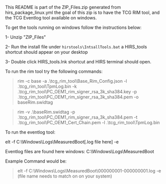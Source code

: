 This README is part of the ZIP_Files.zip generated from hirs_package_linux.yml the goal of this zip is to have the TCG RIM tool, and the TCG Eventlog tool available on windows. 

To get the tools running on windows follow the instructions below:  

1- Unzip "ZIP_Files" 

2- Run the install file under ```hirstools\IntsallTools.bat``` a HIRS_tools shortcut should appear on your desktop

3- Double click HIRS_tools.lnk shortcut and HIRS terminal should open.

To run the rim tool try the following commands:

> rim -c base -a .\tcg_rim_tool\Base_Rim_Config.json -l .\tcg_rim_tool\TpmLog.bin -k .\tcg_rim_tool\PC_OEM1_rim_signer_rsa_3k_sha384.key -p .\tcg_rim_tool\PC_OEM1_rim_signer_rsa_3k_sha384.pem -o baseRim.swidtag

> rim -v .\baseRim.swidtag -p .\tcg_rim_tool\PC_OEM1_rim_signer_rsa_3k_sha384.pem -t .\tcg_rim_tool\PC_OEM1_Cert_Chain.pem -l .\tcg_rim_tool\TpmLog.bin



To run the eventlog tool:

elt -f  C:\Windows\Logs\MeasuredBoot\[.log file here] -e

Eventlog files are found here windows:
C:\Windows\Logs\MeasuredBoot

Example Command would be: 
> elt -f  C:\Windows\Logs\MeasuredBoot\000000001-000000001.log -e (file name needs to match on on your system)
